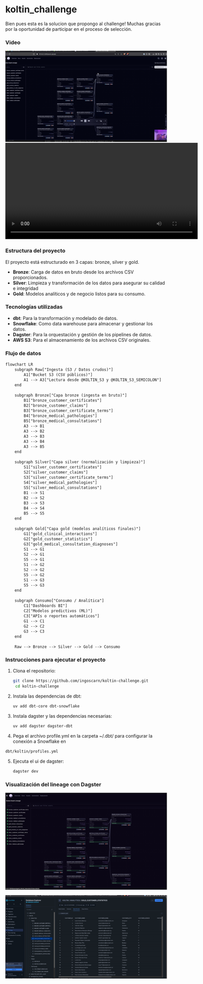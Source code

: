 # koltin_challenge

Bien pues esta es la solucion que propongo al challenge!
Muchas gracias por la oportunidad de participar en el proceso de selección.

### Video
[![Ver video](media/demo_thumbnail.png)](media/intro.mp4)
<video src="media/intro.mp4" controls width="600"></video>





### Estructura del proyecto
El proyecto está estructurado en 3 capas: bronze, silver y gold.
- **Bronze**: Carga de datos en bruto desde los archivos CSV proporcionados.
- **Silver**: Limpieza y transformación de los datos para asegurar su calidad e integridad
- **Gold**: Modelos analíticos y de negocio listos para su consumo.

### Tecnologías utilizadas
- **dbt**: Para la transformación y modelado de datos.
- **Snowflake**: Como data warehouse para almacenar y gestionar los datos.
- **Dagster**: Para la orquestación y gestión de los pipelines de datos.
- **AWS S3**: Para el almacenamiento de los archivos CSV originales.


### Flujo de datos
```mermaid
flowchart LR
    subgraph Raw["Ingesta (S3 / Datos crudos)"]
        A1["Bucket S3 (CSV públicos)"]
        A1 --> A3["Lectura desde @KOLTIN_S3 y @KOLTIN_S3_SEMICOLON"]
    end

    subgraph Bronze["Capa bronze (ingesta en bruto)"]
        B1["bronze_customer_certificates"]
        B2["bronze_customer_claims"]
        B3["bronze_customer_certificate_terms"]
        B4["bronze_medical_pathologies"]
        B5["bronze_medical_consultations"]
        A3 --> B1
        A3 --> B2
        A3 --> B3
        A3 --> B4
        A3 --> B5
    end

    subgraph Silver["Capa silver (normalización y limpieza)"]
        S1["silver_customer_certificates"]
        S2["silver_customer_claims"]
        S3["silver_customer_certificate_terms"]
        S4["silver_medical_pathologies"]
        S5["silver_medical_consultations"]
        B1 --> S1
        B2 --> S2
        B3 --> S3
        B4 --> S4
        B5 --> S5
    end

    subgraph Gold["Capa gold (modelos analíticos finales)"]
        G1["gold_clinical_interactions"]
        G2["gold_customer_statistics"]
        G3["gold_medical_consultation_diagnoses"]
        S1 --> G1
        S2 --> G1
        S5 --> G1
        S1 --> G2
        S2 --> G2
        S5 --> G2
        S1 --> G3
        S5 --> G3
    end

    subgraph Consumo["Consumo / Analítica"]
        C1["Dashboards BI"]
        C2["Modelos predictivos (ML)"]
        C3["APIs o reportes automáticos"]
        G1 --> C1
        G2 --> C2
        G3 --> C3
    end

    Raw --> Bronze --> Silver --> Gold --> Consumo
```





### Instrucciones para ejecutar el proyecto
1. Clona el repositorio:
   ```bash
   git clone https://github.com/ingoscarn/koltin-challenge.git
    cd koltin-challenge
    ``` 

2. Instala las dependencias de dbt:
    ```bash
    uv add dbt-core dbt-snowflake
    ``` 

3. Instala dagster y las dependencias necesarias:
    ```bash
    uv add dagster dagster-dbt
    ``` 

4. Pega el archivo profile.yml en la carpeta ~/.dbt/ para configurar la conexión a Snowflake en
  ```bash
  dbt/koltin/profiles.yml
```

5. Ejecuta el ui de dagster:
    ```bash
    dagster dev
    ```


### Visualización del lineage con Dagster

![alt text](media/dagter_lineage.png "Dagster Lineage")


![alt text](media/snowflake.png)